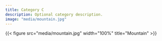 ```yaml
---
title: Category C
description: Optional category description.
image: "media/mountain.jpg"
---
```


{{< figure src="media/mountain.jpg" width="100%" title="Mountain" >}}
